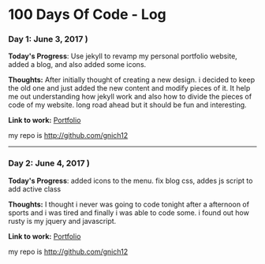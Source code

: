 # 100 Days Of Code - Log

### Day 1: June 3, 2017 )


**Today's Progress**: Use jekyll to revamp my personal portfolio website, added a blog, and also added some icons.

**Thoughts:** After initially thought of creating a new design. i decided to keep the old one and just added the new content
and modify pieces of it. It help me out understanding how jekyll work and also how to divide the pieces of code of my website. long road ahead but it should be fun and interesting. 

**Link to work:** [Portfolio](http://gnich12.github.io)

my repo is http://github.com/gnich12

---------------------------------
### Day 2: June 4, 2017 )


**Today's Progress**: added icons to the menu. fix blog css, addes js script to add active class

**Thoughts:** I thought i never was going to code tonight after a afternoon of sports and i was tired and finally i was able to code some. i found out how rusty is my jquery and javascript. 

**Link to work:** [Portfolio](http://gnich12.github.io)

my repo is http://github.com/gnich12
